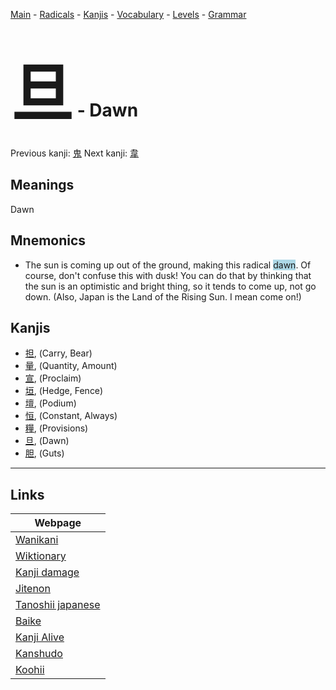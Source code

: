 <style> bigfont {font-size: 100px}</style>
[Main](../README.md) -
[Radicals](../radicals.md) -
[Kanjis](../kanjis.md) -
[Vocabulary](../vocabulary.md) -
[Levels](../levels.md) -
[Grammar](../grammar.md)
# <bigfont> 旦</bigfont> - Dawn 

Previous kanji: [鬼](鬼.md) Next kanji: [韋](韋.md) 

## Meanings
 Dawn
## Mnemonics
 * The sun is coming up out of the ground, making this radical <span style="background-color:#ADD8E6"> dawn</span>. Of course, don't confuse this with dusk! You can do that by thinking that the sun is an optimistic and bright thing, so it tends to come up, not go down. (Also, Japan is the Land of the Rising Sun. I mean come on!)


## Kanjis
 * [担](../kanjis/担.md), (Carry, Bear)
* [量](../kanjis/量.md), (Quantity, Amount)
* [宣](../kanjis/宣.md), (Proclaim)
* [垣](../kanjis/垣.md), (Hedge, Fence)
* [壇](../kanjis/壇.md), (Podium)
* [恒](../kanjis/恒.md), (Constant, Always)
* [糧](../kanjis/糧.md), (Provisions)
* [旦](../kanjis/旦.md), (Dawn)
* [胆](../kanjis/胆.md), (Guts)



---

## Links 

| Webpage |
| --- |
| [Wanikani          ](https://www.wanikani.com/kanji/旦) |
| [Wiktionary        ](https://en.wiktionary.org/wiki/旦) |
| [Kanji damage      ](http://www.kanjidamage.com/kanji/search?utf8=✓&q=旦) |
| [Jitenon           ](https://jitenon.com/kanji/旦) |
| [Tanoshii japanese ](https://www.tanoshiijapanese.com/dictionary/kanji.cfm?k=旦) |
| [Baike             ](https://baike.baidu.com/item/旦) |
| [Kanji Alive       ](https://app.kanjialive.com/旦) |
| [Kanshudo          ](https://www.kanshudo.com/searchmn?q=旦) |
| [Koohii            ](https://kanji.koohii.com/study/kanji/旦) |
